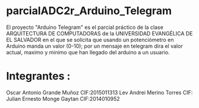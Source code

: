 # parcialADC2r_Arduino_Telegram
El proyecto "Arduino Telegram" es el parcial práctico de la clase ARQUITECTURA DE COMPUTADORAS de la UNIVERSIDAD EVANGÉLICA DE EL SALVADOR en el que se solicita que usando un potenciómetro en Arduino manda un valor (0-10); por un mensaje en telegram dira el valor actual, maximo y minimo que han llegado del arduino a un usuario.

# Integrantes :

Oscar Antonio Grande Muñoz  CIF:2015011313 
Lev Andrei Merino Torres    CIF:
Julian Ernesto Monge Gaytan CIF:2014010952
